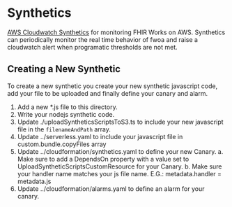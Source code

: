 # Synthetics

[AWS Cloudwatch Synthetics](https://docs.aws.amazon.com/AmazonCloudWatch/latest/monitoring/CloudWatch_Synthetics_Canaries.html) for monitoring FHIR Works on AWS. Synthetics can periodically monitor the real time behavior of fwoa and raise a cloudwatch alert when programatic thresholds are not met.

## Creating a New Synthetic

To create a new synthetic you create your new synthetic javascript code, add your file to be uploaded and finally define your canary and alarm.

1. Add a new *.js file to this directory.
2. Write your nodejs synthetic code.
3. Update ./uploadSyntheticsScriptsToS3.ts to include your new javascript file in the `filenameAndPath` array.
4. Update ../serverless.yaml to include your javascript file in custom.bundle.copyFiles array
5. Update ../cloudformation/synthetics.yaml to define your new Canary.
    a. Make sure to add a DependsOn property with a value set to UploadSyntheticScriptsCustomResource for your Canary.
    b. Make sure your handler name matches your js file name. E.G.: metadata.handler = metadata.js
6. Update ../cloudformation/alarms.yaml to define an alarm for your canary.
